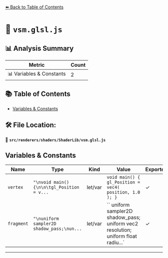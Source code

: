 [⬅️ Back to Table of Contents](../../../../index.md)

# 📄 `vsm.glsl.js`

## 📊 Analysis Summary

| Metric | Count |
|--------|-------|
| 📊 Variables & Constants | 2 |

## 📚 Table of Contents

- [Variables & Constants](#variables-constants)

## 🛠️ File Location:
📂 **`src/renderers/shaders/ShaderLib/vsm.glsl.js`**

## Variables & Constants

| Name | Type | Kind | Value | Exported |
|------|------|------|-------|----------|
| `vertex` | `"\nvoid main() {\n\n\tgl_Position = v...` | let/var | `` void main() { gl_Position = vec4( position, 1.0 ); } `` | ✓ |
| `fragment` | `"\nuniform sampler2D shadow_pass;\nun...` | let/var | `` uniform sampler2D shadow_pass; uniform vec2 resolution; uniform float radiu...` | ✓ |


---
